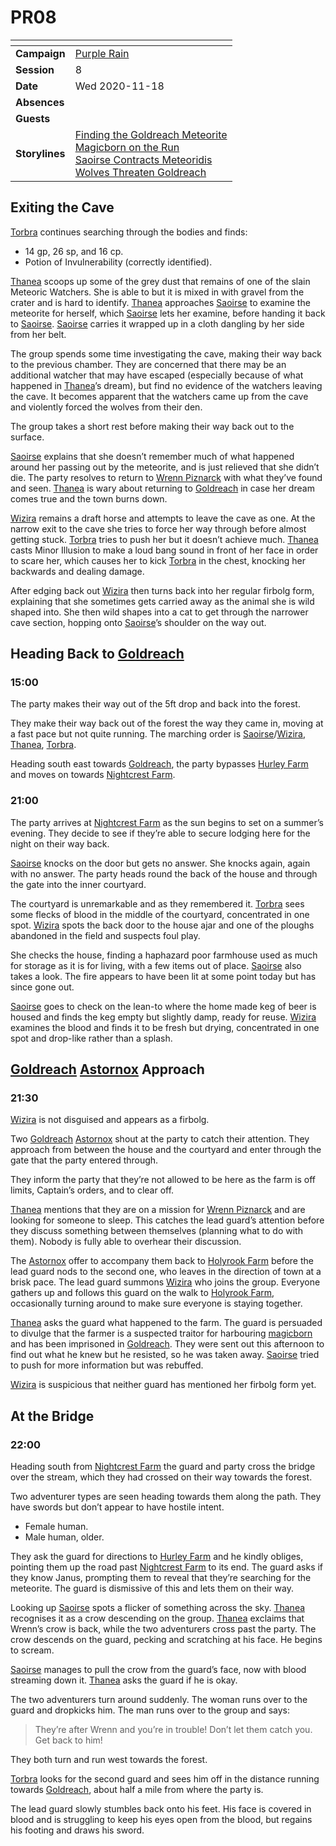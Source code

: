 # PR08

| []() | |
| --- | --- |
| **Campaign** | [Purple Rain](../purple-rain.md) |
| **Session** | 8 |
| **Date** | Wed 2020-11-18 |
| **Absences** | |
| **Guests** | |
| **Storylines** | [Finding the Goldreach Meteorite](../storylines.md/finding-the-goldreach-meteorite.md)<br />[Magicborn on the Run](../storylines.md/magicborn-on-the-run.md)<br />[Saoirse Contracts Meteoridis](../storylines.md/saoirse-contracts-meteoridis.md)<br />[Wolves Threaten Goldreach](../storylines.md/wolves-threaten-goldreach.md) |

## Exiting the Cave

[Torbra](../../../astarus/people/torbra.md) continues searching through the bodies and finds:

- 14 gp, 26 sp, and 16 cp.
- Potion of Invulnerability (correctly identified).

[Thanea](../../../astarus/people/thanea.md) scoops up some of the grey dust that remains of one of the slain Meteoric Watchers. She is able to but it is mixed in with gravel from the crater and is hard to identify. [Thanea](../../../astarus/people/thanea.md) approaches [Saoirse](../../../astarus/people/saoirse.md) to examine the meteorite for herself, which [Saoirse](../../../astarus/people/saoirse.md) lets her examine, before handing it back to [Saoirse](../../../astarus/people/saoirse.md). [Saoirse](../../../astarus/people/saoirse.md) carries it wrapped up in a cloth dangling by her side from her belt.

The group spends some time investigating the cave, making their way back to the previous chamber. They are concerned that there may be an additional watcher that may have escaped (especially because of what happened in [Thanea](../../../astarus/people/thanea.md)’s dream), but find no evidence of the watchers leaving the cave. It becomes apparent that the watchers came up from the cave and violently forced the wolves from their den.

The group takes a short rest before making their way back out to the surface.

[Saoirse](../../../astarus/people/saoirse.md) explains that she doesn’t remember much of what happened around her passing out by the meteorite, and is just relieved that she didn’t die. The party resolves to return to [Wrenn Piznarck](../../../astarus/people/wrenn-piznarck.md) with what they’ve found and seen. [Thanea](../../../astarus/people/thanea.md) is wary about returning to [Goldreach](../../../astarus/civilisations/kingdom-of-astor/settlements/goldreach/README.md) in case her dream comes true and the town burns down.

[Wizira](../../../astarus/people/wizira.md) remains a draft horse and attempts to leave the cave as one. At the narrow exit to the cave she tries to force her way through before almost getting stuck. [Torbra](../../../astarus/people/torbra.md) tries to push her but it doesn’t achieve much. [Thanea](../../../astarus/people/thanea.md) casts Minor Illusion to make a loud bang sound in front of her face in order to scare her, which causes her to kick [Torbra](../../../astarus/people/torbra.md) in the chest, knocking her backwards and dealing damage.

After edging back out [Wizira](../../../astarus/people/wizira.md) then turns back into her regular firbolg form, explaining that she sometimes gets carried away as the animal she is wild shaped into. She then wild shapes into a cat to get through the narrower cave section, hopping onto [Saoirse](../../../astarus/people/saoirse.md)’s shoulder on the way out.

## Heading Back to [Goldreach](../../../astarus/civilisations/kingdom-of-astor/settlements/goldreach/README.md)

### 15:00

The party makes their way out of the 5ft drop and back into the forest.

They make their way back out of the forest the way they came in, moving at a fast pace but not quite running. The marching order is [Saoirse](../../../astarus/people/saoirse.md)/[Wizira](../../../astarus/people/wizira.md), [Thanea](../../../astarus/people/thanea.md), [Torbra](../../../astarus/people/torbra.md).

Heading south east towards [Goldreach](../../../astarus/civilisations/kingdom-of-astor/settlements/goldreach/README.md), the party bypasses [Hurley Farm](../../../astarus/civilisations/kingdom-of-astor/settlements/goldreach/places/hurley-farm.md) and moves on towards [Nightcrest Farm](../../../astarus/civilisations/kingdom-of-astor/settlements/goldreach/places/nightcrest-farm.md).

### 21:00

The party arrives at [Nightcrest Farm](../../../astarus/civilisations/kingdom-of-astor/settlements/goldreach/places/nightcrest-farm.md) as the sun begins to set on a summer’s evening. They decide to see if they’re able to secure lodging here for the night on their way back.

[Saoirse](../../../astarus/people/saoirse.md) knocks on the door but gets no answer. She knocks again, again with no answer. The party heads round the back of the house and through the gate into the inner courtyard.

The courtyard is unremarkable and as they remembered it. [Torbra](../../../astarus/people/torbra.md) sees some flecks of blood in the middle of the courtyard, concentrated in one spot. [Wizira](../../../astarus/people/wizira.md) spots the back door to the house ajar and one of the ploughs abandoned in the field and suspects foul play.

She checks the house, finding a haphazard poor farmhouse used as much for storage as it is for living, with a few items out of place. [Saoirse](../../../astarus/people/saoirse.md) also takes a look. The fire appears to have been lit at some point today but has since gone out.

[Saoirse](../../../astarus/people/saoirse.md) goes to check on the lean-to where the home made keg of beer is housed and finds the keg empty but slightly damp, ready for reuse. [Wizira](../../../astarus/people/wizira.md) examines the blood and finds it to be fresh but drying, concentrated in one spot and drop-like rather than a splash.

## [Goldreach](../../../astarus/civilisations/kingdom-of-astor/settlements/goldreach/README.md) [Astornox](../../../astarus/civilisations/kingdom-of-astor/organisations/astornox.md) Approach

### 21:30

[Wizira](../../../astarus/people/wizira.md) is not disguised and appears as a firbolg.

Two [Goldreach](../../../astarus/civilisations/kingdom-of-astor/settlements/goldreach/README.md) [Astornox](../../../astarus/civilisations/kingdom-of-astor/organisations/astornox.md) shout at the party to catch their attention. They approach from between the house and the courtyard and enter through the gate that the party entered through.

They inform the party that they’re not allowed to be here as the farm is off limits, Captain’s orders, and to clear off.

[Thanea](../../../astarus/people/thanea.md) mentions that they are on a mission for [Wrenn Piznarck](../../../astarus/people/wrenn-piznarck.md) and are looking for someone to sleep. This catches the lead guard’s attention before they discuss something between themselves (planning what to do with them). Nobody is fully able to overhear their discussion.

The [Astornox](../../../astarus/civilisations/kingdom-of-astor/organisations/astornox.md) offer to accompany them back to [Holyrook Farm](../../../astarus/civilisations/kingdom-of-astor/settlements/goldreach/places/holyrook-farm.md) before the lead guard nods to the second one, who leaves in the direction of town at a brisk pace. The lead guard summons [Wizira](../../../astarus/people/wizira.md) who joins the group. Everyone gathers up and follows this guard on the walk to [Holyrook Farm](../../../astarus/civilisations/kingdom-of-astor/settlements/goldreach/places/holyrook-farm.md), occasionally turning around to make sure everyone is staying together.

[Thanea](../../../astarus/people/thanea.md) asks the guard what happened to the farm. The guard is persuaded to divulge that the farmer is a suspected traitor for harbouring [magicborn](../../../astarus/civilisations/kingdom-of-astor/magicborn.md) and has been imprisoned in [Goldreach](../../../astarus/civilisations/kingdom-of-astor/settlements/goldreach/README.md). They were sent out this afternoon to find out what he knew but he resisted, so he was taken away. [Saoirse](../../../astarus/people/saoirse.md) tried to push for more information but was rebuffed.

[Wizira](../../../astarus/people/wizira.md) is suspicious that neither guard has mentioned her firbolg form yet.

## At the Bridge

### 22:00

Heading south from [Nightcrest Farm](../../../astarus/civilisations/kingdom-of-astor/settlements/goldreach/places/nightcrest-farm.md) the guard and party cross the bridge over the stream, which they had crossed on their way towards the forest.

Two adventurer types are seen heading towards them along the path. They have swords but don’t appear to have hostile intent.

- Female human.
- Male human, older.

They ask the guard for directions to [Hurley Farm](../../../astarus/civilisations/kingdom-of-astor/settlements/goldreach/places/hurley-farm.md) and he kindly obliges, pointing them up the road past [Nightcrest Farm](../../../astarus/civilisations/kingdom-of-astor/settlements/goldreach/places/nightcrest-farm.md) to its end. The guard asks if they know Janus, prompting them to reveal that they’re searching for the meteorite. The guard is dismissive of this and lets them on their way.

Looking up [Saoirse](../../../astarus/people/saoirse.md) spots a flicker of something across the sky. [Thanea](../../../astarus/people/thanea.md) recognises it as a crow descending on the group. [Thanea](../../../astarus/people/thanea.md) exclaims that Wrenn’s crow is back, while the two adventurers cross past the party. The crow descends on the guard, pecking and scratching at his face. He begins to scream.

[Saoirse](../../../astarus/people/saoirse.md) manages to pull the crow from the guard’s face, now with blood streaming down it. [Thanea](../../../astarus/people/thanea.md) asks the guard if he is okay.

The two adventurers turn around suddenly. The woman runs over to the guard and dropkicks him. The man runs over to the group and says:

> They’re after Wrenn and you’re in trouble! Don’t let them catch you. Get back to him!

They both turn and run west towards the forest.

[Torbra](../../../astarus/people/torbra.md) looks for the second guard and sees him off in the distance running towards [Goldreach](../../../astarus/civilisations/kingdom-of-astor/settlements/goldreach/README.md), about half a mile from where the party is.

The lead guard slowly stumbles back onto his feet. His face is covered in blood and is struggling to keep his eyes open from the blood, but regains his footing and draws his sword.
